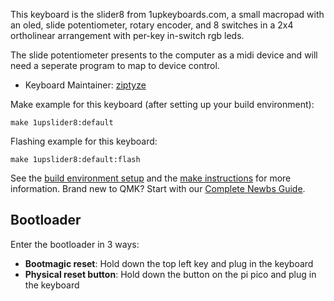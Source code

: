 This keyboard is the slider8 from 1upkeyboards.com, a small macropad with an oled, slide potentiometer, rotary encoder, and 8 switches in a 2x4 ortholinear arrangement with per-key in-switch rgb leds.

The slide potentiometer presents to the computer as a midi device and will need a seperate program to map to device control.

* Keyboard Maintainer: [ziptyze](https://github.com/ziptyze)

Make example for this keyboard (after setting up your build environment):

    make 1upslider8:default

Flashing example for this keyboard:

    make 1upslider8:default:flash

See the [build environment setup](https://docs.qmk.fm/#/getting_started_build_tools) and the [make instructions](https://docs.qmk.fm/#/getting_started_make_guide) for more information. Brand new to QMK? Start with our [Complete Newbs Guide](https://docs.qmk.fm/#/newbs).

## Bootloader

Enter the bootloader in 3 ways:

* **Bootmagic reset**: Hold down the top left key and plug in the keyboard
* **Physical reset button**: Hold down the button on the pi pico and plug in the keyboard
